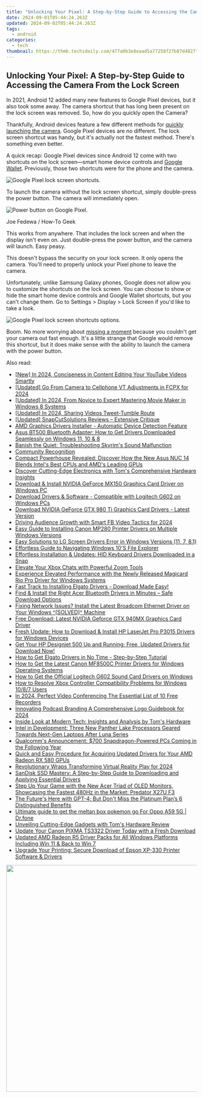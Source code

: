 ```yaml
---
title: "Unlocking Your Pixel: A Step-by-Step Guide to Accessing the Camera From the Lock Screen"
date: 2024-09-01T05:44:24.263Z
updated: 2024-09-02T05:44:24.263Z
tags:
  - android
categories:
  - tech
thumbnail: https://thmb.techidaily.com/477a0b3e8eaad5a77258f27b87d4827ff92a53251f6cf584b61b0ab39b309f07.jpg
---
```


## Unlocking Your Pixel: A Step-by-Step Guide to Accessing the Camera From the Lock Screen

In 2021, Android 12 added many new features to Google Pixel devices, but it also took some away. The camera shortcut that has long been present on the lock screen was removed. So, how do you quickly open the Camera?

 Thankfully, Android devices feature a few different methods for [quickly launching the camera](https://sound-issues.techidaily.com/effective-techniques-to-restore-audio-functionality-in-conexant-smartaudio-hd-devices-compatible-with-windows/). Google Pixel devices are no different. The lock screen shortcut was handy, but it's actually not the fastest method. There's something even better.

 A quick recap: Google Pixel devices since Android 12 come with two shortcuts on the lock screen—smart home device controls and [Google Wallet](https://video-capture.techidaily.com/updated-2024-approved-innovative-techniques-for-secure-and-quality-vimeo-recording/). Previously, those two shortcuts were for the phone and the camera.

![Google Pixel lock screen shortcuts.](https://static1.howtogeekimages.com/wordpress/wp-content/uploads/2023/10/screenshot_20231003-163237.png) 

 To launch the camera without the lock screen shortcut, simply double-press the power button. The camera will immediately open.

![Power button on Google Pixel.](https://static1.howtogeekimages.com/wordpress/wp-content/uploads/2021/04/android-power-button.png) 

Joe Fedewa / How-To Geek

 This works from anywhere. That includes the lock screen and when the display isn't even on. Just double-press the power button, and the camera will launch. Easy peasy.

 This doesn't bypass the security on your lock screen. It only opens the camera. You'll need to properly unlock your Pixel phone to leave the camera.

 Unfortunately, unlike Samsung Galaxy phones, Google does not allow you to customize the shortcuts on the lock screen. You can choose to show or hide the smart home device controls and Google Wallet shortcuts, but you can't change them. Go to Settings > Display > Lock Screen if you'd like to take a look.

![Google Pixel lock screen shortcuts options.](https://static1.howtogeekimages.com/wordpress/wp-content/uploads/2023/10/screenshot_20231003-163612.png) 

 Boom. No more worrying about [missing a moment](https://win-dash.techidaily.com/complete-guide-free-driver-software-for-optimal-functionality-of-your-hp-designjet-500/) because you couldn't get your camera out fast enough. It's a little strange that Google would remove this shortcut, but it does make sense with the ability to launch the camera with the power button.

<ins class="adsbygoogle"
     style="display:block"
     data-ad-format="autorelaxed"
     data-ad-client="ca-pub-7571918770474297"
     data-ad-slot="1223367746"></ins>



<ins class="adsbygoogle"
     style="display:block"
     data-ad-client="ca-pub-7571918770474297"
     data-ad-slot="8358498916"
     data-ad-format="auto"
     data-full-width-responsive="true"></ins>

<span class="atpl-alsoreadstyle">Also read:</span>
<div><ul>
<li><a href="https://facebook-record-videos.techidaily.com/new-in-2024-conciseness-in-content-editing-your-youtube-videos-smartly/"><u>[New] In 2024, Conciseness in Content  Editing Your YouTube Videos Smartly</u></a></li>
<li><a href="https://instagram-video-recordings.techidaily.com/updated-go-from-camera-to-cellphone-vt-adjustments-in-fcpx-for-2024/"><u>[Updated] Go From Camera to Cellphone  VT Adjustments in FCPX for 2024</u></a></li>
<li><a href="https://fox-blue.techidaily.com/updated-in-2024-from-novice-to-expert-mastering-movie-maker-in-windows-8-systems/"><u>[Updated] In 2024, From Novice to Expert  Mastering Movie Maker in Windows 8 Systems</u></a></li>
<li><a href="https://twitter-clips.techidaily.com/updated-in-2024-sharing-videos-tweet-tumble-route/"><u>[Updated] In 2024, Sharing Videos  Tweet-Tumble Route</u></a></li>
<li><a href="https://extra-guidance.techidaily.com/updated-snapcutsolutions-reviews-extensive-critique/"><u>[Updated] SnapCutSolutions Reviews – Extensive Critique</u></a></li>
<li><a href="https://hardware-updates.techidaily.com/amd-graphics-drivers-installer-automatic-device-detection-feature/"><u>AMD Graphics Drivers Installer - Automatic Device Detection Feature</u></a></li>
<li><a href="https://hardware-updates.techidaily.com/asus-bt500-bluetooth-adapter-how-to-get-drivers-downloaded-seamlessly-on-windows-11-10-and-8/"><u>Asus BT500 Bluetooth Adapter: How to Get Drivers Downloaded Seamlessly on Windows 11, 10 & 8</u></a></li>
<li><a href="https://win-able.techidaily.com/banish-the-quiet-troubleshooting-skyrims-sound-malfunction/"><u>Banish the Quiet: Troubleshooting Skyrim's Sound Malfunction</u></a></li>
<li><a href="https://hardware-updates.techidaily.com/community-recognition/"><u>Community Recognition</u></a></li>
<li><a href="https://hardware-updates.techidaily.com/compact-powerhouse-revealed-discover-how-the-new-asus-nuc-14-blends-intels-best-cpus-and-amds-leading-gpus/"><u>Compact Powerhouse Revealed: Discover How the New Asus NUC 14 Blends Intel's Best CPUs and AMD's Leading GPUs</u></a></li>
<li><a href="https://hardware-updates.techidaily.com/discover-cutting-edge-electronics-with-toms-comprehensive-hardware-insights/"><u>Discover Cutting-Edge Electronics with Tom's Comprehensive Hardware Insights</u></a></li>
<li><a href="https://hardware-updates.techidaily.com/download-and-install-nvidia-geforce-mx150-graphics-card-driver-on-windows-pc/"><u>Download & Install NVIDIA GeForce MX150 Graphics Card Driver on Windows PC</u></a></li>
<li><a href="https://hardware-updates.techidaily.com/download-drivers-and-software-compatible-with-logitech-g602-on-windows-pcs/"><u>Download Drivers & Software - Compatible with Logitech G602 on Windows PCs</u></a></li>
<li><a href="https://hardware-updates.techidaily.com/download-nvidia-geforce-gtx-980-ti-graphics-card-drivers-latest-version/"><u>Download NVIDIA GeForce GTX 980 Ti Graphics Card Drivers - Latest Version</u></a></li>
<li><a href="https://facebook-clips.techidaily.com/driving-audience-growth-with-smart-fb-video-tactics-for-2024/"><u>Driving Audience Growth with Smart FB Video Tactics for 2024</u></a></li>
<li><a href="https://hardware-updates.techidaily.com/easy-guide-to-installing-canon-mp280-printer-drivers-on-multiple-windows-versions/"><u>Easy Guide to Installing Canon MP280 Printer Drivers on Multiple Windows Versions</u></a></li>
<li><a href="https://hardware-updates.techidaily.com/easy-solutions-to-lg-screen-drivers-error-in-windows-versions-11-7-81/"><u>Easy Solutions to LG Screen Drivers Error in Windows Versions (11, 7, 8.1)</u></a></li>
<li><a href="https://common-error.techidaily.com/effortless-guide-to-navigating-windows-10s-file-explorer/"><u>Effortless Guide to Navigating Windows 10'S File Explorer</u></a></li>
<li><a href="https://hardware-updates.techidaily.com/effortless-installation-and-updates-hid-keyboard-drivers-downloaded-in-a-snap/"><u>Effortless Installation & Updates: HID Keyboard Drivers Downloaded in a Snap</u></a></li>
<li><a href="https://fox-http.techidaily.com/elevate-your-xbox-chats-with-powerful-zoom-tools/"><u>Elevate Your Xbox Chats with Powerful Zoom Tools</u></a></li>
<li><a href="https://hardware-updates.techidaily.com/experience-elevated-performance-with-the-newly-released-magicard-rio-pro-driver-for-windows-systems/"><u>Experience Elevated Performance with the Newly Released Magicard Rio Pro Driver for Windows Systems</u></a></li>
<li><a href="https://hardware-updates.techidaily.com/fast-track-to-installing-elgato-drivers-download-made-easy/"><u>Fast Track to Installing Elgato Drivers - Download Made Easy!</u></a></li>
<li><a href="https://hardware-updates.techidaily.com/find-and-install-the-right-acer-bluetooth-drivers-in-minutes-safe-download-options/"><u>Find & Install the Right Acer Bluetooth Drivers in Minutes – Safe Download Options</u></a></li>
<li><a href="https://hardware-updates.techidaily.com/1722966486511-fixing-network-issues-install-the-latest-broadcom-ethernet-driver-on-your-windows-solved-machine/"><u>Fixing Network Issues? Install the Latest Broadcom Ethernet Driver on Your Windows ^[SOLVED]^ Machine</u></a></li>
<li><a href="https://hardware-updates.techidaily.com/free-download-latest-nvidia-geforce-gtx-940mx-graphics-card-driver/"><u>Free Download: Latest NVIDIA Geforce GTX 940MX Graphics Card Driver</u></a></li>
<li><a href="https://hardware-updates.techidaily.com/fresh-update-how-to-download-and-install-hp-laserjet-pro-p3015-drivers-for-windows-devices/"><u>Fresh Update: How to Download & Install HP LaserJet Pro P3015 Drivers for Windows Devices</u></a></li>
<li><a href="https://hardware-updates.techidaily.com/1722958281835-get-your-hp-designjet-500-up-and-running-free-updated-drivers-for-download-now/"><u>Get Your HP Designjet 500 Up and Running: Free, Updated Drivers for Download Now!</u></a></li>
<li><a href="https://hardware-updates.techidaily.com/how-to-get-elgato-drivers-in-no-time-step-by-step-tutorial/"><u>How to Get Elgato Drivers in No Time - Step-by-Step Tutorial</u></a></li>
<li><a href="https://hardware-updates.techidaily.com/how-to-get-the-latest-canon-mf8500c-printer-drivers-for-windows-operating-systems/"><u>How to Get the Latest Canon MF8500C Printer Drivers for Windows Operating Systems</u></a></li>
<li><a href="https://hardware-updates.techidaily.com/how-to-get-the-official-logitech-g602-sound-card-drivers-on-windows/"><u>How to Get the Official Logitech G602 Sound Card Drivers on Windows</u></a></li>
<li><a href="https://hardware-updates.techidaily.com/how-to-resolve-xbox-controller-compatibility-problems-for-windows-1087-users/"><u>How to Resolve Xbox Controller Compatibility Problems for Windows 10/8/7 Users</u></a></li>
<li><a href="https://screen-recording.techidaily.com/in-2024-perfect-video-conferencing-the-essential-list-of-10-free-recorders/"><u>In 2024, Perfect Video Conferencing  The Essential List of 10 Free Recorders</u></a></li>
<li><a href="https://fox-info.techidaily.com/innovating-podcast-branding-a-comprehensive-logo-guidebook-for-2024/"><u>Innovating Podcast Branding  A Comprehensive Logo Guidebook for 2024</u></a></li>
<li><a href="https://hardware-updates.techidaily.com/inside-look-at-modern-tech-insights-and-analysis-by-toms-hardware/"><u>Inside Look at Modern Tech: Insights and Analysis by Tom's Hardware</u></a></li>
<li><a href="https://hardware-updates.techidaily.com/intel-in-development-three-new-panther-lake-processors-geared-towards-next-gen-laptops-after-luna-series/"><u>Intel in Development: Three New Panther Lake Processors Geared Towards Next-Gen Laptops After Luna Series</u></a></li>
<li><a href="https://hardware-updates.techidaily.com/qualcomms-announcement-700-snapdragon-powered-pcs-coming-in-the-following-year/"><u>Qualcomm's Announcement: $700 Snapdragon-Powered PCs Coming in the Following Year</u></a></li>
<li><a href="https://hardware-updates.techidaily.com/quick-and-easy-procedure-for-acquiring-updated-drivers-for-your-amd-radeon-rx-580-gpus/"><u>Quick and Easy Procedure for Acquiring Updated Drivers for Your AMD Radeon RX 580 GPUs</u></a></li>
<li><a href="https://extra-skills.techidaily.com/revolutionary-wraps-transforming-virtual-reality-play-for-2024/"><u>Revolutionary Wraps Transforming Virtual Reality Play for 2024</u></a></li>
<li><a href="https://hardware-updates.techidaily.com/sandisk-ssd-mastery-a-step-by-step-guide-to-downloading-and-applying-essential-drivers/"><u>SanDisk SSD Mastery: A Step-by-Step Guide to Downloading and Applying Essential Drivers</u></a></li>
<li><a href="https://hardware-tips.techidaily.com/step-up-your-game-with-the-new-acer-triad-of-oled-monitors-showcasing-the-fastest-480hz-in-the-market-predator-x27u-f3/"><u>Step Up Your Game with the New Acer Triad of OLED Monitors, Showcasing the Fastest 480Hz in the Market: Predator X27U F3</u></a></li>
<li><a href="https://tech-savvy.techidaily.com/the-futures-here-with-gpt-4-but-dont-miss-the-platinum-plans-6-distinguished-benefits/"><u>The Future's Here with GPT-4; But Don't Miss the Platinum Plan’s 6 Distinguished Benefits</u></a></li>
<li><a href="https://android-pokemon-go.techidaily.com/ultimate-guide-to-get-the-meltan-box-pokemon-go-for-oppo-a59-5g-drfone-by-drfone-virtual-android/"><u>Ultimate guide to get the meltan box pokemon go For Oppo A59 5G | Dr.fone</u></a></li>
<li><a href="https://hardware-updates.techidaily.com/1723262309841-unveiling-cutting-edge-gadgets-with-toms-hardware-review/"><u>Unveiling Cutting-Edge Gadgets with Tom's Hardware Review</u></a></li>
<li><a href="https://hardware-updates.techidaily.com/1722967746128-update-your-canon-pixma-ts3322-driver-today-with-a-fresh-download/"><u>Update Your Canon PIXMA TS3322 Driver Today with a Fresh Download</u></a></li>
<li><a href="https://hardware-updates.techidaily.com/updated-amd-radeon-r5-driver-packs-for-all-windows-platforms-including-win-11-and-back-to-win-7/"><u>Updated AMD Radeon R5 Driver Packs for All Windows Platforms Including Win 11 & Back to Win 7</u></a></li>
<li><a href="https://hardware-updates.techidaily.com/upgrade-your-printing-secure-download-of-epson-xp-330-printer-software-and-drivers/"><u>Upgrade Your Printing: Secure Download of Epson XP-330 Printer Software & Drivers</u></a></li>
</ul></div>

<!-- affiliate ads begin -->
<a href="https://appsumo.8odi.net/c/5597632/2082541/7443" target="_top" id="2082541"><img src="//a.impactradius-go.com/display-ad/7443-2082541" border="0" alt="" width="1200" height="600"/></a><img height="0" width="0" src="https://appsumo.8odi.net/i/5597632/2082541/7443" style="position:absolute;visibility:hidden;" border="0" />
<!-- affiliate ads end -->